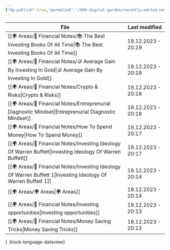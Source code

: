```yaml
---
{"dg-publish":true,"permalink":"/000-digital-garden/recently-edited-notes/","dgPassFrontmatter":true,"noteIcon":"1","created":"2023-12-14T09:05:52.599+05:30","updated":"2023-12-14T09:12:44.868+05:30"}
---
```


| File                                                                                                                | Last modified      |
| ------------------------------------------------------------------------------------------------------------------- | ------------------ |
| [[🌍 Areas/💸 Financial Notes/📚 The Best Investing Books Of All Time\|📚 The Best Investing Books Of All Time]] | 19.12.2023 - 20:19 |
| [[🌍 Areas/💸 Financial Notes/🪙 Average Gain By Investing In Gold\|🪙 Average Gain By Investing In Gold]]       | 19.12.2023 - 20:18 |
| [[🌍 Areas/💸 Financial Notes/Crypto & Risks\|Crypto & Risks]]                                                   | 19.12.2023 - 20:18 |
| [[🌍 Areas/💸 Financial Notes/Entreprenurial Diagnostic Mindset\|Entreprenurial Diagnostic Mindset]]             | 19.12.2023 - 20:18 |
| [[🌍 Areas/💸 Financial Notes/How To Spend Money\|How To Spend Money]]                                           | 19.12.2023 - 20:17 |
| [[🌍 Areas/💸 Financial Notes/Investing Ideology Of Warren Buffett\|Investing Ideology Of Warren Buffett]]       | 19.12.2023 - 20:17 |
| [[🌍 Areas/💸 Financial Notes/Investing Ideology Of Warren Buffett 1\|Investing Ideology Of Warren Buffett 1]]   | 19.12.2023 - 20:14 |
| [[🌍 Areas/🌍 Areas\|🌍 Areas]]                                                                                  | 19.12.2023 - 20:14 |
| [[🌍 Areas/💸 Financial Notes/Investing opportunities\|Investing opportunities]]                                 | 19.12.2023 - 20:13 |
| [[🌍 Areas/💸 Financial Notes/Money Saving Tricks\|Money Saving Tricks]]                                         | 19.12.2023 - 20:13 |

{ .block-language-dataview}